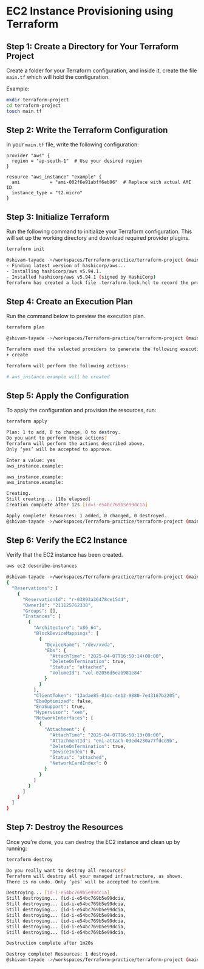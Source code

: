
# EC2 Instance Provisioning using Terraform

## Step 1: Create a Directory for Your Terraform Project
Create a folder for your Terraform configuration, and inside it, create the file `main.tf` which will hold the configuration.

Example:
```bash
mkdir terraform-project
cd terraform-project
touch main.tf
```

## Step 2: Write the Terraform Configuration
In your `main.tf` file, write the following configuration:
```hcl
provider "aws" {
  region = "ap-south-1"  # Use your desired region
}

resource "aws_instance" "example" {
  ami           = "ami-002f6e91abff6eb96"  # Replace with actual AMI ID
  instance_type = "t2.micro"
}
```

## Step 3: Initialize Terraform
Run the following command to initialize your Terraform configuration. This will set up the working directory and download required provider plugins.
```bash
terraform init

@shivam-tayade ->/workspaces/Terraform-practice/terraform-project (main) $ terraform init  
- Finding latest version of hashicorp/aws...  
- Installing hashicorp/aws v5.94.1.  
- Installed hashicorp/aws v5.94.1 (signed by HashiCorp)  
Terraform has created a lock file .terraform.lock.hcl to record the provider selections it made above. Include this file in your version control...
```

## Step 4: Create an Execution Plan
Run the command below to preview the execution plan.
```bash
terraform plan

@shivam-tayade ->/workspaces/Terraform-practice/terraform-project (main) $ terraform plan

Terraform used the selected providers to generate the following execution plan. Resource actions are indicated with the following symbols:  
+ create

Terraform will perform the following actions:

# aws_instance.example will be created
```

## Step 5: Apply the Configuration
To apply the configuration and provision the resources, run:
```bash
terraform apply

Plan: 1 to add, 0 to change, 0 to destroy.  
Do you want to perform these actions?  
Terraform will perform the actions described above.  
Only ‘yes’ will be accepted to approve.

Enter a value: yes  
aws_instance.example:

aws_instance.example:  
aws_instance.example:

Creating.  
Still creating... [10s elapsed]  
Creation complete after 12s [id=i-e54bc769bSe99dc1a]

Apply complete! Resources: 1 added, 0 changed, 0 destroyed.  
@shivam-tayade ->/workspaces/Terraform-practice/terraform-project (main) $
```

## Step 6: Verify the EC2 Instance
Verify that the EC2 instance has been created.
```bash
aws ec2 describe-instances

@shivam-tayade ->/workspaces/Terraform-practice/terraform-project (main) $ aws ec2 describe-instances  
{
  "Reservations": [
    {
      "ReservationId": "r-03893a36478ce15d4",
      "OwnerId": "211125762338",
      "Groups": [],
      "Instances": [
        {
          "Architecture": "x86_64",
          "BlockDeviceMappings": [
            {
              "DeviceName": "/dev/xvda",
              "Ebs": {
                "AttachTime": "2025-04-07T16:50:14+00:00",
                "DeleteOnTermination": true,
                "Status": "attached",
                "VolumeId": "vol-02056d5eab981e84"
              }
            }
          ],
          "ClientToken": "13adae85-01dc-4e12-9880-7e43167b2205",
          "EbsOptimized": false,
          "EnaSupport": true,
          "Hypervisor": "xen",
          "NetworkInterfaces": [
            {
              "Attachment": {
                "AttachTime": "2025-04-07T16:50:13+00:00",
                "AttachmentId": "eni-attach-03ed4230a77fdcd9b",
                "DeleteOnTermination": true,
                "DeviceIndex": 0,
                "Status": "attached",
                "NetworkCardIndex": 0
              }
            }
          ]
        }
      ]
    }
  ]
}
```

## Step 7: Destroy the Resources
Once you're done, you can destroy the EC2 instance and clean up by running:
```bash
terraform destroy

Do you really want to destroy all resources?  
Terraform will destroy all your managed infrastructure, as shown.  
There is no undo. Only ‘yes’ will be accepted to confirm.  

Destroying... [id-i-e54bc769b5e99dc1a]  
Still destroying... [id-i-e54bc769b5e99dcia,  
Still destroying... [id-i-e54bc769b5e99dcia,  
Still destroying... [id-i-e54bc769b5e99dcia,  
Still destroying... [id-i-e54bc769b5e99dcia,  
Still destroying... [id-i-e54bc769b5e99dcia,  
Still destroying... [id-i-e54bc769b5e99dcia,  
Still destroying... [id-i-e54bc769b5e99dcia,  

Destruction complete after 1m20s  

Destroy complete! Resources: 1 destroyed.  
@shivam-tayade ->/workspaces/Terraform-practice/terraform-project (main) $
```
 
